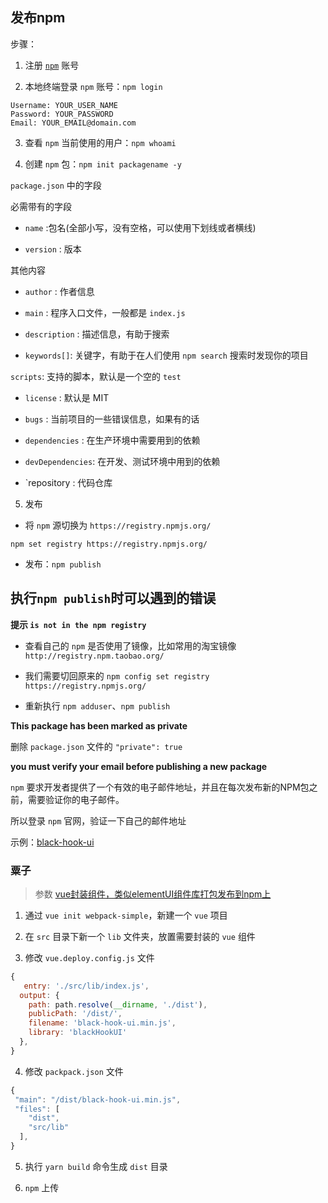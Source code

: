 ## 发布npm

步骤：

1. 注册 [`npm`](https://www.npmjs.com/) 账号

2. 本地终端登录 `npm` 账号：`npm login`

  ```shell
  Username: YOUR_USER_NAME
  Password: YOUR_PASSWORD
  Email: YOUR_EMAIL@domain.com
  ```

3. 查看 `npm` 当前使用的用户：`npm whoami`

4. 创建 `npm` 包：`npm init packagename -y`

  `package.json` 中的字段

  必需带有的字段

  - `name` :包名(全部小写，没有空格，可以使用下划线或者横线)

  - `version` : 版本

  其他内容

  - `author` : 作者信息

  - `main` : 程序入口文件，一般都是 `index.js`

  - `description` : 描述信息，有助于搜索

  - `keywords[]`: 关键字，有助于在人们使用 `npm search` 搜索时发现你的项目

  `scripts`: 支持的脚本，默认是一个空的 `test`

  - `license` : 默认是 MIT

  - `bugs` : 当前项目的一些错误信息，如果有的话

  - `dependencies` : 在生产环境中需要用到的依赖

  - `devDependencies`: 在开发、测试环境中用到的依赖

  - `repository : 代码仓库

5. 发布

  - 将 `npm` 源切换为 `https://registry.npmjs.org/`

  `npm set registry https://registry.npmjs.org/`

  - 发布：`npm publish`

## 执行`npm publish`时可以遇到的错误

**提示 `is not in the npm registry`**

- 查看自己的 `npm` 是否使用了镜像，比如常用的淘宝镜像 `http://registry.npm.taobao.org/`

- 我们需要切回原来的 `npm config set registry https://registry.npmjs.org/`

- 重新执行 `npm adduser`、`npm publish`


**This package has been marked as private**

删除 `package.json` 文件的 `"private": true`

**you must verify your email before publishing a new package**

`npm` 要求开发者提供了一个有效的电子邮件地址，并且在每次发布新的NPM包之前，需要验证你的电子邮件。

所以登录 `npm` 官网，验证一下自己的邮件地址

示例：[black-hook-ui](https://github.com/lanjz/black-hook-ui)

### 粟子

> 参数 [vue封装组件，类似elementUI组件库打包发布到npm上](https://blog.csdn.net/cscscssjsp/article/details/82501745)

1. 通过 `vue init webpack-simple`，新建一个 `vue` 项目

2. 在 `src` 目录下新一个 `lib` 文件夹，放置需要封装的 `vue` 组件

3. 修改 `vue.deploy.config.js` 文件

```js
{
   entry: './src/lib/index.js',
  output: {
    path: path.resolve(__dirname, './dist'),
    publicPath: '/dist/',
    filename: 'black-hook-ui.min.js',
    library: 'blackHookUI'
  },
}
```

4. 修改 `packpack.json` 文件

```js
{
 "main": "/dist/black-hook-ui.min.js",
 "files": [
    "dist",
    "src/lib"
  ],
}
```

5. 执行 `yarn build` 命令生成 `dist` 目录

6. `npm` 上传


